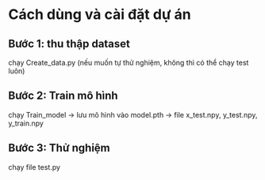 # Cách dùng và cài đặt dự án

## Bước 1: thu thập dataset
chạy Create_data.py (nếu muốn tự thử nghiệm, không thì có thể chạy test luôn)

## Bước 2: Train mô hình
chạy Train_model 
-> lưu mô hình vào model.pth
-> file x_test.npy, y_test.npy, y_train.npy

## Bước 3: Thử nghiệm
chạy file test.py
